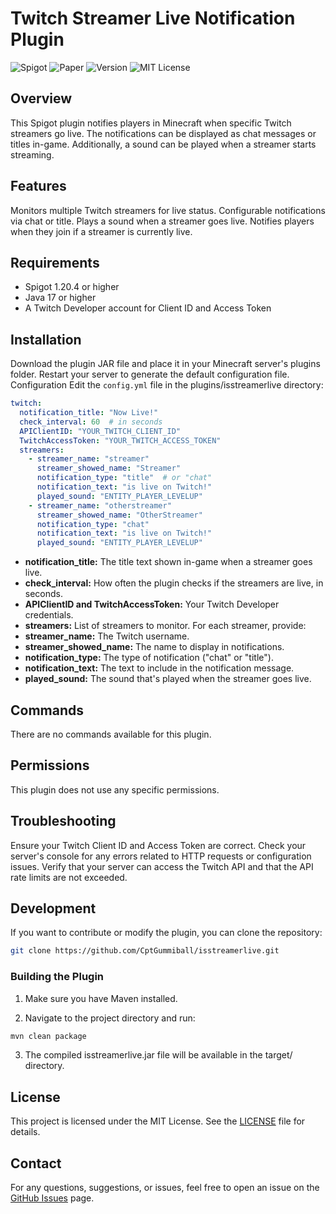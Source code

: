 # Twitch Streamer Live Notification Plugin
![Spigot](https://img.shields.io/badge/Spigot-1.20--1.21.1-yellow.svg)
![Paper](https://img.shields.io/badge/PaperMC-1.20--1.21.1-blue.svg)
![Version](https://img.shields.io/badge/Version-1.0-gray.svg)
![MIT License](https://img.shields.io/badge/License-MIT-green.svg)


## Overview
This Spigot plugin notifies players in Minecraft when specific Twitch streamers go live. The notifications can be displayed as chat messages or titles in-game. Additionally, a sound can be played when a streamer starts streaming.

## Features
Monitors multiple Twitch streamers for live status.
Configurable notifications via chat or title.
Plays a sound when a streamer goes live.
Notifies players when they join if a streamer is currently live.
## Requirements
- Spigot 1.20.4 or higher
- Java 17 or higher
- A Twitch Developer account for Client ID and Access Token

## Installation
Download the plugin JAR file and place it in your Minecraft server's plugins folder.
Restart your server to generate the default configuration file.
Configuration
Edit the ``config.yml`` file in the plugins/isstreamerlive directory:

```yaml
twitch:
  notification_title: "Now Live!"
  check_interval: 60  # in seconds
  APIClientID: "YOUR_TWITCH_CLIENT_ID"
  TwitchAccessToken: "YOUR_TWITCH_ACCESS_TOKEN"
  streamers:
    - streamer_name: "streamer"
      streamer_showed_name: "Streamer"
      notification_type: "title"  # or "chat"
      notification_text: "is live on Twitch!"
      played_sound: "ENTITY_PLAYER_LEVELUP"
    - streamer_name: "otherstreamer"
      streamer_showed_name: "OtherStreamer"
      notification_type: "chat"
      notification_text: "is live on Twitch!"
      played_sound: "ENTITY_PLAYER_LEVELUP"
````

- **notification_title:** The title text shown in-game when a streamer goes live.
- **check_interval:** How often the plugin checks if the streamers are live, in seconds.
- **APIClientID and TwitchAccessToken:** Your Twitch Developer credentials.
- **streamers:** List of streamers to monitor. For each streamer, provide:
- **streamer_name:** The Twitch username.
- **streamer_showed_name:** The name to display in notifications.
- **notification_type:** The type of notification ("chat" or "title").
- **notification_text:** The text to include in the notification message.
- **played_sound:** The sound that's played when the streamer goes live.


## Commands
There are no commands available for this plugin.

## Permissions
This plugin does not use any specific permissions.

## Troubleshooting
Ensure your Twitch Client ID and Access Token are correct.
Check your server's console for any errors related to HTTP requests or configuration issues.
Verify that your server can access the Twitch API and that the API rate limits are not exceeded.

## Development
If you want to contribute or modify the plugin, you can clone the repository:
```bash
git clone https://github.com/CptGummiball/isstreamerlive.git
```
### Building the Plugin
1. Make sure you have Maven installed.

2. Navigate to the project directory and run:
```bash
mvn clean package
```
3. The compiled isstreamerlive.jar file will be available in the target/ directory.


## License
This project is licensed under the MIT License. See the [LICENSE](LICENSE) file for details.

## Contact
For any questions, suggestions, or issues, feel free to open an issue on the [GitHub Issues](https://github.com/CptGummiball/isstreamerlive/issues) page.